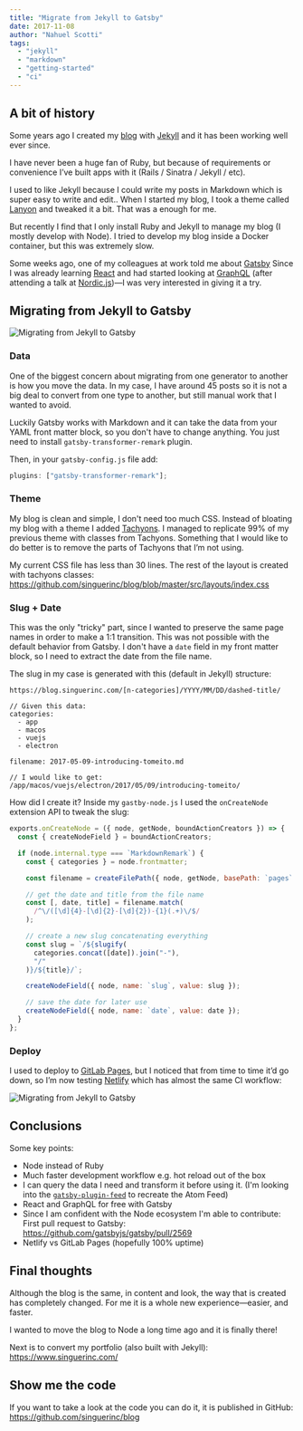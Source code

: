 ```yaml
---
title: "Migrate from Jekyll to Gatsby"
date: 2017-11-08
author: "Nahuel Scotti"
tags:
  - "jekyll"
  - "markdown"
  - "getting-started"
  - "ci"
---
```


## A bit of history

Some years ago I created my [blog](https://blog.singuerinc.com/) with [Jekyll](https://jekyllrb.com/) and it has been working well ever since.

I have never been a huge fan of Ruby, but because of requirements or convenience I’ve built apps with it (Rails / Sinatra / Jekyll / etc).

I used to like Jekyll because I could write my posts in Markdown which is super easy to write and edit.. When I started my blog, I took a theme called [Lanyon](https://github.com/poole/lanyon) and tweaked it a bit. That was a enough for me.

But recently I find that I only install Ruby and Jekyll to manage my blog (I mostly develop with Node). I tried to develop my blog inside a Docker container, but this was extremely slow.

Some weeks ago, one of my colleagues at work told me about [Gatsby](https://www.gatsbyjs.org) Since I was already learning [React](https://reactjs.org/) and had started looking at [GraphQL](http://graphql.org/) (after attending a talk at [Nordic.js](http://nordicjs.com/))—I was very interested in giving it a try.

## Migrating from Jekyll to Gatsby

![Migrating from Jekyll to Gatsby](gatsby.svg)

### Data

One of the biggest concern about migrating from one generator to another is how you move the data. In my case, I have around 45 posts so it is not a big deal to convert from one type to another, but still manual work that I wanted to avoid.

Luckily Gatsby works with Markdown and it can take the data from your YAML front matter block, so you don't have to change anything. You just need to install `gatsby-transformer-remark` plugin.

Then, in your `gatsby-config.js` file add:

```js
plugins: ["gatsby-transformer-remark"];
```

### Theme

My blog is clean and simple, I don't need too much CSS. Instead of bloating my blog with a theme I added [Tachyons](http://tachyons.io/). I managed to replicate 99% of my previous theme with classes from Tachyons. Something that I would like to do better is to remove the parts of Tachyons that I’m not using.

My current CSS file has less than 30 lines. The rest of the layout is created with tachyons classes: <https://github.com/singuerinc/blog/blob/master/src/layouts/index.css>

### Slug + Date

This was the only "tricky" part, since I wanted to preserve the same page names in order to make a 1:1 transition. This was not possible with the default behavior from Gatsby. I don't have a `date` field in my front matter block, so I need to extract the date from the file name.

The slug in my case is generated with this (default in Jekyll) structure:

    https://blog.singuerinc.com/[n-categories]/YYYY/MM/DD/dashed-title/
    
    // Given this data:
    categories:
      - app
      - macos
      - vuejs
      - electron
    
    filename: 2017-05-09-introducing-tomeito.md
    
    // I would like to get:
    /app/macos/vuejs/electron/2017/05/09/introducing-tomeito/
    

How did I create it? Inside my `gastby-node.js` I used the `onCreateNode` extension API to tweak the slug:

```js
exports.onCreateNode = ({ node, getNode, boundActionCreators }) => {
  const { createNodeField } = boundActionCreators;

  if (node.internal.type === `MarkdownRemark`) {
    const { categories } = node.frontmatter;

    const filename = createFilePath({ node, getNode, basePath: `pages` });

    // get the date and title from the file name
    const [, date, title] = filename.match(
      /^\/([\d]{4}-[\d]{2}-[\d]{2})-{1}(.+)\/$/
    );

    // create a new slug concatenating everything
    const slug = `/${slugify(
      categories.concat([date]).join("-"),
      "/"
    )}/${title}/`;

    createNodeField({ node, name: `slug`, value: slug });

    // save the date for later use
    createNodeField({ node, name: `date`, value: date });
  }
};
```

### Deploy

I used to deploy to [GitLab Pages](https://about.gitlab.com/features/pages/), but I noticed that from time to time it’d go down, so I’m now testing [Netlify](https://www.netlify.com/) which has almost the same CI workflow:

![Migrating from Jekyll to Gatsby](diagram-ci.svg)

## Conclusions

Some key points:

* Node instead of Ruby
* Much faster development workflow e.g. hot reload out of the box
* I can query the data I need and transform it before using it. (I'm looking into the [`gatsby-plugin-feed`](/packages/gatsby-plugin-feed/) to recreate the Atom Feed)
* React and GraphQL for free with Gatsby
* Since I am confident with the Node ecosystem I'm able to contribute: First pull request to Gatsby: <https://github.com/gatsbyjs/gatsby/pull/2569>
* Netlify vs GitLab Pages (hopefully 100% uptime)

## Final thoughts

Although the blog is the same, in content and look, the way that is created has completely changed. For me it is a whole new experience—easier, and faster.

I wanted to move the blog to Node a long time ago and it is finally there!

Next is to convert my portfolio (also built with Jekyll): <https://www.singuerinc.com/>

## Show me the code

If you want to take a look at the code you can do it, it is published in GitHub: <https://github.com/singuerinc/blog>